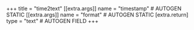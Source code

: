 +++
title = "time2text"
[[extra.args]]
name = "timestamp" # AUTOGEN STATIC
[[extra.args]]
name = "format" # AUTOGEN STATIC
[extra.return]
type = "text" # AUTOGEN FIELD
+++